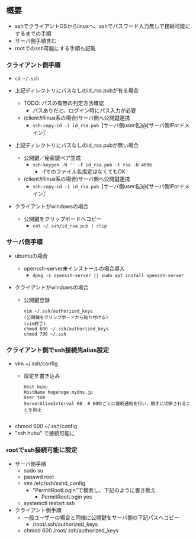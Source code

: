 ## 概要

* sshでクライアントOSからlinuxへ、sshでパスワード入力無しで接続可能にするまでの手順
* サーバ側手順含む
* rootでのssh可能にする手順も記載

### クライアント側手順

* `cd ~/.ssh`
* 上記ディレクトリにパスなしのid_rsa.pubが有る場合
    * TODO: パスの有無の判定方法確認
        * パスありだと、ログイン時にパス入力が必要
    * (clientがlinux系の場合)サーバ側へ公開鍵連携
        * `ssh-copy-id -i id_rsa.pub `[サーバ側user名]@[サーバ側IPorドメイン]`

* 上記ディレクトリにパスなしのid_rsa.pubが無い場合
    * 公開鍵／秘密鍵ペア生成
        * `ssh-keygen -N '' -f id_rsa.pub -t rsa -b 4096`
            * -fでのファイル名指定はなくてもOK
    * (clientがlinux系の場合)サーバ側へ公開鍵連携
        * `ssh-copy-id -i id_rsa.pub `[サーバ側user名]@[サーバ側IPorドメイン]`
* クライアントがwindowsの場合
    * 公開鍵をクリップボードへコピー
        * `cat ~/.ssh/id_rsa.pub | clip`

### サーバ側手順

* ubuntuの場合
    * openssh-server未インストールの場合導入
        * `dpkg -s openssh-server || sudo apt install openssh-server`

* クライアントがwindowsの場合
    * 公開鍵登録
        ```
        vim ~/.ssh/authorized_keys
        (公開鍵をクリップボードから貼り付ける)
        (vim終了)
        chmod 600 ~/.ssh/authorized_keys
        chmod 700 ~/.ssh
        ```

### クライアント側でssh接続先alias設定

* vim ~/.ssh/config
    * 設定を書き込み

        ````
        Host hubu
        HostName hogehoge.mydns.jp
        User tom
        ServerAliveInterval 60  # 60秒ごとに接続通知を行い、勝手に切断されることを抑止
        ```
* chmod 600 ~/.ssh/config
* "ssh hubu" で接続可能に

### rootでssh接続可能に設定

* サーバ側手順
    * sudo su
    * passwd root
    * vim /etc/ssh/sshd_config
        * "PermitRootLogin"で検索し、下記のように書き換え
            * PermitRootLogin yes
    * systemctl restart ssh
* クライアント側手順
    * 一般ユーザーの場合と同様に公開鍵をサーバ側の下記パスへコピー
        * /root/.ssh/authorized_keys
    * chmod 600 /root/.ssh/authorized_keys
